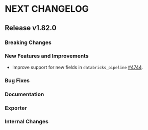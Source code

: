 # NEXT CHANGELOG

## Release v1.82.0

### Breaking Changes

### New Features and Improvements

 * Improve support for new fields in `databricks_pipeline` [#4744](https://github.com/databricks/terraform-provider-databricks/pull/4744).

### Bug Fixes

### Documentation

### Exporter

### Internal Changes
